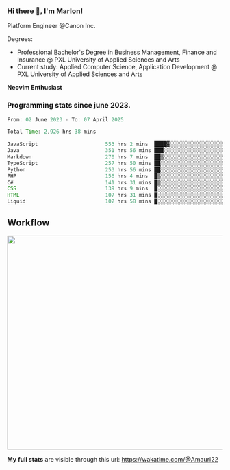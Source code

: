 
### Hi there 👋, I'm Marlon!

Platform Engineer @Canon Inc.

Degrees: 
- Professional Bachelor's Degree in Business Management, Finance and Insurance @ PXL University of Applied Sciences and Arts
- Current study: Applied Computer Science, Application Development @ PXL University of Applied Sciences and Arts

**Neovim Enthusiast**

### Programming stats since june 2023.
<!--START_SECTION:waka-->

```java
From: 02 June 2023 - To: 07 April 2025

Total Time: 2,926 hrs 38 mins

JavaScript                      553 hrs 2 mins  ████▓░░░░░░░░░░░░░░░░░░░░   18.47 %
Java                            351 hrs 56 mins ███░░░░░░░░░░░░░░░░░░░░░░   11.75 %
Markdown                        270 hrs 7 mins  ██▒░░░░░░░░░░░░░░░░░░░░░░   09.02 %
TypeScript                      257 hrs 50 mins ██░░░░░░░░░░░░░░░░░░░░░░░   08.61 %
Python                          253 hrs 56 mins ██░░░░░░░░░░░░░░░░░░░░░░░   08.48 %
PHP                             156 hrs 4 mins  █▒░░░░░░░░░░░░░░░░░░░░░░░   05.21 %
C#                              141 hrs 31 mins █▒░░░░░░░░░░░░░░░░░░░░░░░   04.73 %
CSS                             139 hrs 9 mins  █░░░░░░░░░░░░░░░░░░░░░░░░   04.65 %
HTML                            107 hrs 31 mins █░░░░░░░░░░░░░░░░░░░░░░░░   03.59 %
Liquid                          102 hrs 58 mins █░░░░░░░░░░░░░░░░░░░░░░░░   03.44 %
```

<!--END_SECTION:waka-->

## Workflow
<a href="https://wakatime.com"><img width="750" height="500" src="https://wakatime.com/share/@Amauri22/c9755ad7-b574-44e4-a9ee-ddb3582724ea.png" /></a>

**My full stats** are visible through this url: https://wakatime.com/@Amauri22
